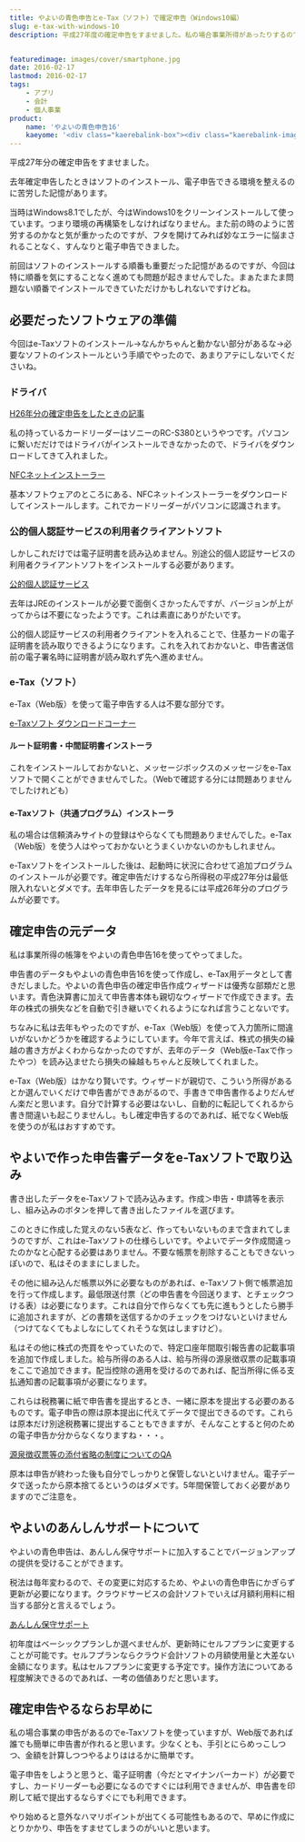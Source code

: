 ```yaml
---
title: やよいの青色申告とe-Tax（ソフト）で確定申告（Windows10編）
slug: e-tax-with-windows-10
description: 平成27年度の確定申告をすませました。私の場合事業所得があったりするので、e-Taxソフトを使って電子申告しましたが、Web版も用意されていて、申告の手引を見ながら作るよりははるかにやりやすいので、必要な方は早めにすませるのが吉です。


featuredimage: images/cover/smartphone.jpg
date: 2016-02-17
lastmod: 2016-02-17
tags: 
    - アプリ
    - 会計
    - 個人事業
product:
    name: 'やよいの青色申告16'
    kaeyome: '<div class="kaerebalink-box"><div class="kaerebalink-image"><a href="http://www.amazon.co.jp/exec/obidos/ASIN/B016U2R6I0/illusionspace-22/ref=nosim/" target="_blank" rel="nofollow" ><img src="http://ecx.images-amazon.com/images/I/51qN94YNAcL._SL160_.jpg" style="border: none;" /></a></div><div class="kaerebalink-info"><div class="kaerebalink-name"><a href="http://www.amazon.co.jp/exec/obidos/ASIN/B016U2R6I0/illusionspace-22/ref=nosim/" target="_blank" rel="nofollow" >やよいの青色申告 16 通常版(新消費税対応版)</a><div class="kaerebalink-powered-date">posted with <a href="http://kaereba.com" rel="nofollow" target="_blank">カエレバ</a></div></div><div class="kaerebalink-detail"> 弥生 2015-11-19    </div><div class="kaerebalink-link1"><div class="shoplinkamazon"><a href="http://www.amazon.co.jp/gp/search?keywords=%82%E2%82%E6%82%A2%82%CC%90%C2%90F%90%5C%8D%9016&__mk_ja_JP=%83J%83%5E%83J%83i&tag=illusionspace-22" target="_blank" rel="nofollow" >Amazon</a></div><div class="shoplinkrakuten"><a href="http://hb.afl.rakuten.co.jp/hgc/0e95387f.f2aef20d.0e953880.25e412bd/?pc=http%3A%2F%2Fsearch.rakuten.co.jp%2Fsearch%2Fmall%2F%25E3%2582%2584%25E3%2582%2588%25E3%2581%2584%25E3%2581%25AE%25E9%259D%2592%25E8%2589%25B2%25E7%2594%25B3%25E5%2591%258A16%2F-%2Ff.1-p.1-s.1-sf.0-st.A-v.2%3Fx%3D0%26scid%3Daf_ich_link_urltxt%26m%3Dhttp%3A%2F%2Fm.rakuten.co.jp%2F" target="_blank" rel="nofollow" >楽天市場</a></div><div class="shoplinkyahoo"><a href="http://ck.jp.ap.valuecommerce.com/servlet/referral?sid=3085416&pid=882193779&vc_url=http%3A%2F%2Fsearch.shopping.yahoo.co.jp%2Fsearch%3Fp%3D%25E3%2582%2584%25E3%2582%2588%25E3%2581%2584%25E3%2581%25AE%25E9%259D%2592%25E8%2589%25B2%25E7%2594%25B3%25E5%2591%258A16" target="_blank" rel="nofollow" >Yahooショッピング<img src="http://ad.jp.ap.valuecommerce.com/servlet/gifbanner?sid=3085416&pid=882193779" height="1" width="1" border="0"></a></div></div></div><div class="booklink-footer" style="clear: left"></div></div>'
---
```


平成27年分の確定申告をすませました。

去年確定申告したときはソフトのインストール、電子申告できる環境を整えるのに苦労した記憶があります。

当時はWindows8.1でしたが、今はWindows10をクリーンインストールして使っています。つまり環境の再構築をしなければなりません。また前の時のように苦労するのかなと気が重かったのですが、フタを開けてみれば妙なエラーに悩まされることなく、すんなりと電子申告できました。

前回はソフトのインストールする順番も重要だった記憶があるのですが、今回は特に順番を気にすることなく進めても問題が起きませんでした。まぁたまたま問題ない順番でインストールできていただけかもしれないですけどね。


## 必要だったソフトウェアの準備


今回はe-Taxソフトのインストール→なんかちゃんと動かない部分があるな→必要なソフトのインストールという手順でやったので、あまりアテにしないでくださいね。


### ドライバ


<a href="https://wantit.gcreate.jp/iccard_reader/">H26年分の確定申告をしたときの記事</a>

私の持っているカードリーダーはソニーのRC-S380というやつです。パソコンに繋いだだけではドライバがインストールできなかったので、ドライバをダウンロードしてきて入れました。

<a href="http://www.sony.co.jp/Products/felica/consumer/download/index.html">NFCネットインストーラー</a>

基本ソフトウェアのところにある、NFCネットインストーラーをダウンロードしてインストールします。これでカードリーダーがパソコンに認識されます。


### 公的個人認証サービスの利用者クライアントソフト


しかしこれだけでは電子証明書を読み込めません。別途公的個人認証サービスの利用者クライアントソフトをインストールする必要があります。

<a href="http://www.jpki.go.jp/download/index.html">公的個人認証サービス</a>

去年はJREのインストールが必要で面倒くさかったんですが、バージョンが上がってからは不要になったようです。これは素直にありがたいです。

公的個人認証サービスの利用者クライアントを入れることで、住基カードの電子証明書を読み取りできるようになります。これを入れておかないと、申告書送信前の電子署名時に証明書が読み取れず先へ進めません。


### e-Tax（ソフト）


e-Tax（Web版）を使って電子申告する人は不要な部分です。

<a href="https://www.e-tax.nta.go.jp/download/index.htm">e-Taxソフト ダウンロードコーナー</a>


#### ルート証明書・中間証明書インストーラ


これをインストールしておかないと、メッセージボックスのメッセージをe-Taxソフトで開くことができませんでした。（Webで確認する分には問題ありませんでしたけれども）


#### e-Taxソフト（共通プログラム）インストーラ


私の場合は信頼済みサイトの登録はやらなくても問題ありませんでした。e-Tax（Web版）を使う人はやっておかないとうまくいかないのかもしれません。

e-Taxソフトをインストールした後は、起動時に状況に合わせて追加プログラムのインストールが必要です。確定申告だけするなら所得税の平成27年分は最低限入れないとダメです。去年申告したデータを見るには平成26年分のプログラムが必要です。


## 確定申告の元データ


私は事業所得の帳簿をやよいの青色申告16を使ってやってました。

申告書のデータもやよいの青色申告16を使って作成し、e-Tax用データとして書きだしました。やよいの青色申告の確定申告作成ウィザードは優秀な部類だと思います。青色決算書に加えて申告書本体も親切なウィザードで作成できます。去年の株式の損失などを自動で引き継いでくれるようになれば言うことないです。

ちなみに私は去年もやったのですが、e-Tax（Web版）を使って入力箇所に間違いがないかどうかを確認するようにしています。今年で言えば、株式の損失の繰越の書き方がよくわからなかったのですが、去年のデータ（Web版e-Taxで作ったやつ）を読み込ませたら損失の繰越もちゃんと反映してくれました。

e-Tax（Web版）はかなり賢いです。ウィザードが親切で、こういう所得があるとか選んでいくだけで申告書ができあがるので、手書きで申告書作るよりだんぜん楽だと思います。自分で計算する必要はないし、自動的に転記してくれるから書き間違いも起こりませんし。もし確定申告するのであれば、紙でなくWeb版を使うのが私はおすすめです。


## やよいで作った申告書データをe-Taxソフトで取り込み


書き出したデータをe-Taxソフトで読み込みます。作成＞申告・申請等を表示し、組み込みのボタンを押して書き出したファイルを選びます。

このときに作成した覚えのない5表など、作ってもいないものまで含まれてしまうのですが、これはe-Taxソフトの仕様らしいです。やよいでデータ作成間違ったのかなと心配する必要はありません。不要な帳票を削除することもできないっぽいので、私はそのままにしました。

その他に組み込んだ帳票以外に必要なものがあれば、e-Taxソフト側で帳票追加を行って作成します。最低限送付票（どの申告書を今回送ります、とチェックつける表）は必要になります。これは自分で作らなくても先に進もうとしたら勝手に追加されますが、どの書類を送信するかのチェックをつけないといけません（つけてなくてもよしなにしてくれそうな気はしますけど）。

私はその他に株式の売買をやっていたので、特定口座年間取引報告書の記載事項を追加で作成しました。給与所得のある人は、給与所得の源泉徴収票の記載事項をここで追加できます。配当控除の適用を受けるのであれば、配当所得に係る支払通知書の記載事項が必要になります。

これらは税務署に紙で申告書を提出するとき、一緒に原本を提出する必要のあるものです。電子申告の際は原本提出に代えてデータで提出できるのです。これらは原本だけ別途税務署に提出することもできますが、そんなことすると何のための電子申告か分からなくなりますね・・・。

<a href="http://www.e-tax.nta.go.jp/toiawase/qa/kakutei/tempu01.htm">源泉徴収票等の添付省略の制度についてのQA</a>

原本は申告が終わった後も自分でしっかりと保管しないといけません。電子データで送ったから原本捨てるというのはダメです。5年間保管しておく必要がありますのでご注意を。


## やよいのあんしんサポートについて


やよいの青色申告は、あんしん保守サポートに加入することでバージョンアップの提供を受けることができます。

税法は毎年変わるので、その変更に対応するため、やよいの青色申告にかぎらず更新が必要になります。クラウドサービスの会計ソフトでいえば月額利用料に相当する部分と言えるでしょう。

<a href="https://www.yayoi-kk.co.jp/yss/about/anshin/index.html">あんしん保守サポート</a>

初年度はベーシックプランしか選べませんが、更新時にセルフプランに変更することが可能です。セルフプランならクラウド会計ソフトの月額使用量と大差ない金額になります。私はセルフプランに変更する予定です。操作方法についてある程度解決できるのであれば、一考の価値ありだと思います。


## 確定申告やるならお早めに


私の場合事業の申告があるのでe-Taxソフトを使っていますが、Web版であれば誰でも簡単に申告書が作れると思います。少なくとも、手引とにらめっこしつつ、金額を計算しつつやるよりははるかに簡単です。

電子申告をしようと思うと、電子証明書（今だとマイナンバーカード）が必要ですし、カードリーダーも必要になるのですぐには利用できませんが、申告書を印刷して紙で提出するならすぐにでも利用できます。

やり始めると意外なハマリポイントが出てくる可能性もあるので、早めに作成にとりかかり、申告をすませてしまうのがいいと思います。


  
